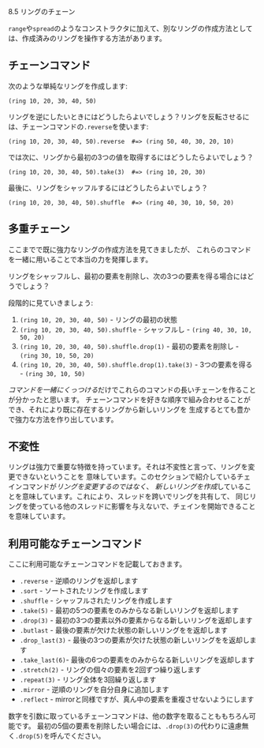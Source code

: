 8.5 リングのチェーン

`range`や`spread`のようなコンストラクタに加えて、別なリングの作成方法としては、作成済みのリングを操作する方法があります。

## チェーンコマンド

次のような単純なリングを作成します:

```
(ring 10, 20, 30, 40, 50)
```

リングを逆にしたいときにはどうしたらよいでしょう？リングを反転させるには、チェーンコマンドの`.reverse`を使います:

```
(ring 10, 20, 30, 40, 50).reverse  #=> (ring 50, 40, 30, 20, 10)
```

では次に、リングから最初の3つの値を取得するにはどうしたらよいでしょう？

```
(ring 10, 20, 30, 40, 50).take(3)  #=> (ring 10, 20, 30)
```

最後に、リングをシャッフルするにはどうしたらよいでしょう？

```
(ring 10, 20, 30, 40, 50).shuffle  #=> (ring 40, 30, 10, 50, 20)
```

## 多重チェーン

ここまでで既に強力なリングの作成方法を見てきましたが、
これらのコマンドを一緒に用いることで本当の力を発揮します。

リングをシャッフルし、最初の要素を削除し、次の3つの要素を得る場合にはどうでしょう？

段階的に見ていきましょう:

1. `(ring 10, 20, 30, 40, 50)` - リングの最初の状態
2. `(ring 10, 20, 30, 40, 50).shuffle` - シャッフルし - `(ring 40, 30, 10, 50, 20)`
3. `(ring 10, 20, 30, 40, 50).shuffle.drop(1)` - 最初の要素を削除し - `(ring 30, 10, 50, 20)`
4. `(ring 10, 20, 30, 40, 50).shuffle.drop(1).take(3)` - 3つの要素を得る - `(ring 30, 10, 50)`

*コマンドを一緒にくっつける*だけでこれらのコマンドの長いチェーンを作ることが分かったと思います。
チェーンコマンドを好きな順序で組み合わせることができ、それにより既に存在するリングから新しいリングを
生成するとても豊かで強力な方法を作り出しています。

## 不変性

リングは強力で重要な特徴を持っています。それは不変性と言って、リングを変更できないということを
意味しています。このセクションで紹介しているチェインコマンドが*リングを変更するのではなく*、
*新しいリングを作成*していることを意味しています。これにより、スレッドを跨いでリングを共有して、
同じリングを使っている他のスレッドに影響を与えないで、チェインを開始できることを意味しています。

## 利用可能なチェーンコマンド

ここに利用可能なチェーンコマンドを記載しておきます。

* `.reverse` - 逆順のリングを返却します
* `.sort`    - ソートされたリングを作成します
* `.shuffle` - シャッフルされたリングを作成します
* `.take(5)` - 最初の5つの要素をのみからなる新しいリングを返却します
* `.drop(3)` - 最初の3つの要素以外の要素からなる新しいリングを返却します
* `.butlast` - 最後の要素が欠けた状態の新しいリングをを返却します
* `.drop_last(3)` - 最後の3つの要素が欠けた状態の新しいリングをを返却します
* `.take_last(6)`- 最後の6つの要素をのみからなる新しいリングを返却します
* `.stretch(2)` - リングの個々の要素を2回ずつ繰り返します
* `.repeat(3)` - リング全体を3回繰り返します
* `.mirror` - 逆順のリングを自分自身に追加します
* `.reflect` - mirrorと同様ですが、真ん中の要素を重複させないようにします

数字を引数に取っているチェーンコマンドは、他の数字を取ることももちろん可能です。
最初の5個の要素を削除したい場合には、`.drop(3)`の代わりに遠慮無く`.drop(5)`を呼んでください。
